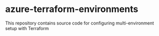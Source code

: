 # azure-terraform-environments
This repository contains source code for configuring multi-environment setup with Terraform
